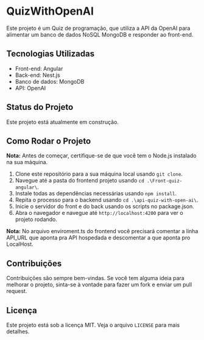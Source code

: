 # QuizWithOpenAI

Este projeto é um Quiz de programação, que utiliza a API da OpenAI para alimentar um banco de dados NoSQL MongoDB e responder ao front-end.

## Tecnologias Utilizadas

- Front-end: Angular
- Back-end: Nest.js
- Banco de dados: MongoDB
- API: OpenAI

## Status do Projeto

Este projeto está atualmente em construção.

## Como Rodar o Projeto

**Nota:** Antes de começar, certifique-se de que você tem o Node.js instalado na sua máquina.

1. Clone este repositório para a sua máquina local usando `git clone`.
2. Navegue até a pasta do frontend projeto usando `cd .\Front-quiz-angular\`.
3. Instale todas as dependências necessárias usando `npm install`.
4. Repita o processo para o backend usando `cd .\api-quiz-with-open-ai\`.
5. Inicie o servidor do front e do back usando os scripts no package.json.
6. Abra o navegador e navegue até `http://localhost:4200` para ver o projeto rodando.
   
**Nota:** No arquivo enviroment.ts do frontend você precisará comentar a linha API_URL que aponta pra API hospedada e descomentar a que aponta pro LocalHost.

## Contribuições

Contribuições são sempre bem-vindas. Se você tem alguma ideia para melhorar o projeto, sinta-se à vontade para fazer um fork e enviar um pull request.

## Licença

Este projeto está sob a licença MIT. Veja o arquivo `LICENSE` para mais detalhes.

